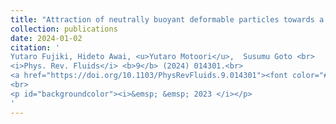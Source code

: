 ```yaml
---
title: "Attraction of neutrally buoyant deformable particles towards a vortex"
collection: publications
date: 2024-01-02
citation: '
Yutaro Fujiki, Hideto Awai, <u>Yutaro Motoori</u>,  Susumu Goto <br> 
<i>Phys. Rev. Fluids</i> <b>9</b> (2024) 014301.<br>
<a href="https://doi.org/10.1103/PhysRevFluids.9.014301"><font color="#0000FF">https://doi.org/10.1103/PhysRevFluids.9.014301</font></a>
<br>
<p id="backgroundcolor"><i>&emsp; &emsp; 2023 </i></p>
'
---
```

